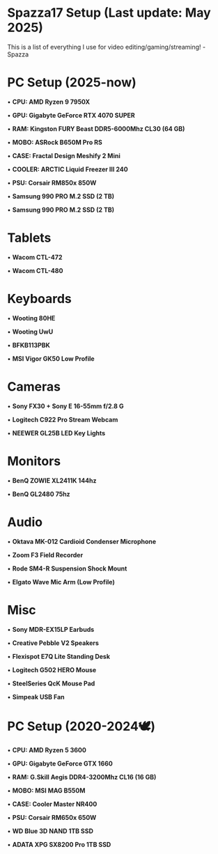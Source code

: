 # Spazza17 Setup (Last update: May 2025)

This is a list of everything I use for video editing/gaming/streaming! -Spazza

# PC Setup (2025-now)
• **CPU: AMD Ryzen 9 7950X**

• **GPU: Gigabyte GeForce RTX 4070 SUPER**

• **RAM: Kingston FURY Beast DDR5-6000Mhz CL30 (64 GB)**

• **MOBO: ASRock B650M Pro RS**

• **CASE: 	Fractal Design Meshify 2 Mini**

• **COOLER: ARCTIC Liquid Freezer III 240**

• **PSU: Corsair RM850x 850W**

• **Samsung 990 PRO M.2 SSD (2 TB)**

• **Samsung 990 PRO M.2 SSD (2 TB)**

# Tablets
• **Wacom CTL-472**

• **Wacom CTL-480**

# Keyboards
• **Wooting 80HE**

• **Wooting UwU**

• **BFKB113PBK**
 
• **MSI Vigor GK50 Low Profile**

# Cameras
• **Sony FX30 + Sony E 16-55mm f/2.8 G**

• **Logitech C922 Pro Stream Webcam**

• **NEEWER GL25B LED Key Lights**

# Monitors
• **BenQ ZOWIE XL2411K 144hz**

• **BenQ GL2480 75hz**

# Audio
• **Oktava MK-012 Cardioid Condenser Microphone**

• **Zoom F3 Field Recorder**

• **Rode SM4-R Suspension Shock Mount**

• **Elgato Wave Mic Arm (Low Profile)**

# Misc
• **Sony MDR-EX15LP Earbuds**

• **Creative Pebble V2 Speakers**

• **Flexispot E7Q Lite Standing Desk**

• **Logitech G502 HERO Mouse**

• **SteelSeries QcK Mouse Pad**

• **Simpeak USB Fan**

# PC Setup (2020-2024🕊️)
• **CPU: AMD Ryzen 5 3600**

• **GPU: Gigabyte GeForce GTX 1660**

• **RAM: G.Skill Aegis DDR4-3200Mhz CL16 (16 GB)**

• **MOBO: MSI MAG B550M**

• **CASE: Cooler Master NR400**

• **PSU: Corsair RM650x 650W**

• **WD Blue 3D NAND 1TB SSD**

• **ADATA XPG SX8200 Pro 1TB SSD**
